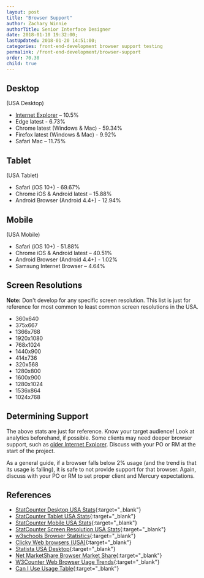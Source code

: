 ```yaml
---
layout: post
title: "Browser Support"
author: Zachary Winnie
authorTitle: Senior Interface Designer
date: 2018-01-10 19:32:00;
lastUpdated: 2018-01-20 14:51:00;
categories: front-end-development browser support testing
permalink: /front-end-development/browser-support
order: 70.30
child: true
---
```


## Desktop

(USA Desktop)

* [Internet Explorer](/developers-handbook/front-end-development/internet-explorer) – 10.5%
* Edge latest - 6.73%
* Chrome latest (Windows & Mac) - 59.34%
* Firefox latest (Windows & Mac) - 9.92%
* Safari Mac – 11.75%

## Tablet

(USA Tablet)

* Safari (iOS 10+) - 69.67%
* Chrome iOS & Android latest – 15.88%
* Android Browser (Android 4.4+) - 12.94%

## Mobile

(USA Mobile)

* Safari (iOS 10+) - 51.88%
* Chrome iOS & Android latest – 40.51%
* Android Browser (Android 4.4+) - 1.02%
* Samsung Internet Browser – 4.64%

## Screen Resolutions

**Note:** Don't develop for any specific screen resolution. This list is just for reference for most common to least common screen resolutions in the USA.

* 360x640
* 375x667
* 1366x768
* 1920x1080
* 768x1024
* 1440x900
* 414x736
* 320x568
* 1280x800
* 1600x900
* 1280x1024
* 1536x864
* 1024x768

## Determining Support

The above stats are just for reference. Know your target audience! Look at analytics beforehand, if possible. Some clients may need deeper browser support, such as [older Internet Explorer](/developers-handbook/front-end-development/internet-explorer). Discuss with your PO or RM at the start of the project.

As a general guide, if a browser falls below 2% usage (and the trend is that its usage is falling), it is safe to not provide support for that browser. Again, discuss with your PO or RM to set proper client and Mercury expectations.

## References

* [StatCounter Desktop USA Stats](http://gs.statcounter.com/browser-market-share/desktop/united-states-of-america){:target="_blank"}
* [StatCounter Tablet USA Stats](http://gs.statcounter.com/browser-market-share/tablet/united-states-of-america){:target="_blank"}
* [StatCounter Mobile USA Stats](http://gs.statcounter.com/browser-market-share/mobile/united-states-of-america){:target="_blank"}
* [StatCounter Screen Resolution USA Stats](http://gs.statcounter.com/screen-resolution-stats/all/united-states-of-america){:target="_blank"}
* [w3schools Browser Statistics](https://www.w3schools.com/browsers/){:target="_blank"}
* [Clicky Web browsers (USA)](https://clicky.com/marketshare/us/web-browsers/){:target="_blank"}
* [Statista USA Desktop](https://www.statista.com/statistics/272697/market-share-desktop-internet-browser-usa/){:target="_blank"}
* [Net MarketShare Browser Market Share](https://netmarketshare.com/browser-market-share.aspx){:target="_blank"}
* [W3Counter Web Browser Uage Trends](https://www.w3counter.com/trends){:target="_blank"}
* [Can I Use Usage Table](https://caniuse.com/usage-table){:target="_blank"}